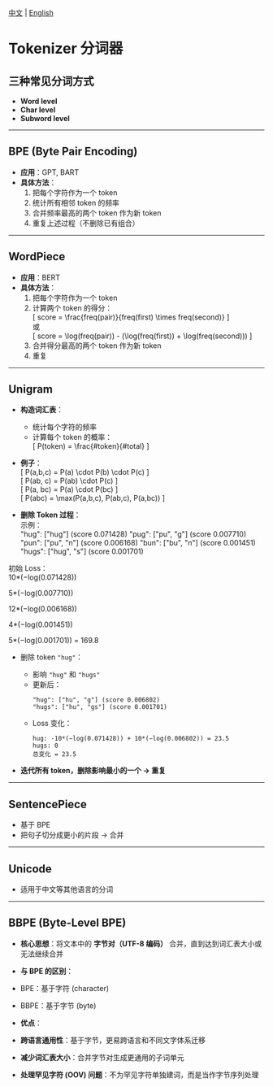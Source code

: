 
[中文](./Tokenlizer_cn.md) |
[English](./Tokenlizer_en.md)

# Tokenizer 分词器

## 三种常见分词方式
- **Word level**  
- **Char level**  
- **Subword level**  

---

## BPE (Byte Pair Encoding)
- **应用**：GPT, BART  
- **具体方法**：  
  1. 把每个字符作为一个 token  
  2. 统计所有相邻 token 的频率  
  3. 合并频率最高的两个 token 作为新 token  
  4. 重复上述过程（不删除已有组合）  

---

## WordPiece
- **应用**：BERT  
- **具体方法**：  
  1. 把每个字符作为一个 token  
  2. 计算两个 token 的得分：  
     \[
     score = \frac{freq(pair)}{freq(first) \times freq(second)}
     \]  
     或  
     \[
     score = \log(freq(pair)) - (\log(freq(first)) + \log(freq(second)))
     \]  
  3. 合并得分最高的两个 token 作为新 token  
  4. 重复  

---

## Unigram
- **构造词汇表**：  
  - 统计每个字符的频率  
  - 计算每个 token 的概率：  
    \[
    P(token) = \frac{\#token}{\#total}
    \]  

- **例子**：  
  \[
  P(a,b,c) = P(a) \cdot P(b) \cdot P(c)
  \]  
  \[
  P(ab, c) = P(ab) \cdot P(c)
  \]  
  \[
  P(a, bc) = P(a) \cdot P(bc)
  \]  
  \[
  P(abc) = \max(P(a,b,c), P(ab,c), P(a,bc))
  \]  

- **删除 Token 过程**：  
  示例：  
"hug": ["hug"] (score 0.071428)
"pug": ["pu", "g"] (score 0.007710)
"pun": ["pu", "n"] (score 0.006168)
"bun": ["bu", "n"] (score 0.001451)
"hugs": ["hug", "s"] (score 0.001701)

初始 Loss：  
10*(−log(0.071428))

5*(−log(0.007710))

12*(−log(0.006168))

4*(−log(0.001451))

5*(−log(0.001701)) = 169.8


- 删除 token `"hug"`：  
  - 影响 `"hug"` 和 `"hugs"`  
  - 更新后：  
    ```
    "hug": ["hu", "g"] (score 0.006802)
    "hugs": ["hu", "gs"] (score 0.001701)
    ```
  - Loss 变化：  
    ```
    hug: -10*(−log(0.071428)) + 10*(−log(0.006802)) = 23.5
    hugs: 0
    总变化 = 23.5
    ```

- **迭代所有 token，删除影响最小的一个 → 重复**  

---

## SentencePiece
- 基于 BPE  
- 把句子切分成更小的片段 → 合并  

---

## Unicode
- 适用于中文等其他语言的分词  

---

## BBPE (Byte-Level BPE)
- **核心思想**：将文本中的 **字节对（UTF-8 编码）** 合并，直到达到词汇表大小或无法继续合并  
- **与 BPE 的区别**：  
- BPE：基于字符 (character)  
- BBPE：基于字节 (byte)  

- **优点**：  
- **跨语言通用性**：基于字节，更易跨语言和不同文字体系迁移  
- **减少词汇表大小**：合并字节对生成更通用的子词单元  
- **处理罕见字符 (OOV) 问题**：不为罕见字符单独建词，而是当作字节序列处理  
